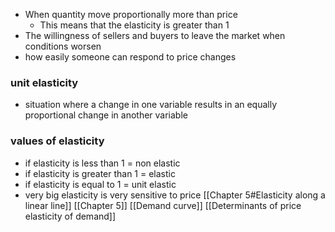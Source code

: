 - When quantity move proportionally more than price
	- This means that the elasticity is greater than 1
- The willingness of sellers and buyers to leave the market when conditions worsen
- how easily someone can respond to price changes
### unit elasticity
- situation where a change in one variable results in an equally proportional change in another variable
### values of elasticity
- if elasticity is less than 1 = non elastic
- if elasticity is greater than 1 = elastic
- if elasticity is equal to 1 = unit elastic
- very big elasticity is very sensitive to price
[[Chapter 5#Elasticity along a linear line]]
[[Chapter 5]] [[Demand curve]] [[Determinants of price elasticity of demand]]